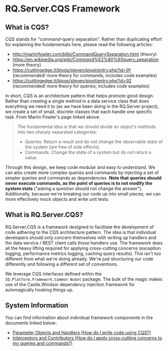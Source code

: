 # RQ.Server.CQS Framework

## What is CQS?
CQS stands for "command-query separation".  Rather than duplicating effort for explaining the fundamentals here, please read the following articles:
- http://martinfowler.com/bliki/CommandQuerySeparation.html (theory)
- https://en.wikipedia.org/wiki/Command%E2%80%93query_separation (more theory)
- https://cuttingedge.it/blogs/steven/pivot/entry.php?id=91 (recommended! more theory for commands; includes code examples)
- https://cuttingedge.it/blogs/steven/pivot/entry.php?id=92 (recommended! more theory for queries; includes code examples)

In short, CQS is an architecture pattern that helps promote good design.  Rather than creating a single method in a data service class that does everything we need it to (as we have been doing in the RQ.Server project), we create a set of small, discrete classes that each handle one specific task.  From Martin Fowler's page linked above:
>The fundamental idea is that we should divide an object's methods into two sharply separated categories:
>- Queries: Return a result and do not change the observable state of the system (are free of side effects).
>- Commands: Change the state of a system but do not return a value.

Through this design, we keep code modular and easy to understand.  We can also create more complex queries and commands by injecting a set of simpler queries and commands as dependencies.   **Note that queries should never execute commands, as the point of queries is to not modify the system state** ("asking a question should not change the answer").  Additionally, because we're breaking our code up into small pieces, we can more effectively mock objects and write unit tests.

## What is RQ.Server.CQS?
RQ.Server.CQS is a framework designed to facilitate the development of code adhering to the CQS architecture pattern.  The idea is that individual developers should only concern themselves with writing up handlers and the data service / REST client calls those handlers use.  The framework does all the heavy lifting required for applying cross-cutting concerns (exception logging, performance metrics logging, caching query results).  This isn't too different from what we're doing already.  We're just structuring our code differently and following a different set of conventions.

We leverage CQS interfaces defined within the `IQ.Platform.Framework.Common NuGet` package.  The bulk of the magic makes use of the Castle.Windsor dependency injection framework for automagically hooking things up.

## System Information
You can find information about individual framework components in the documents linked below:
- [Parameter Objects and Handlers (How do I write code using CQS?)](documentation/parameterObjectsAndHandlers.md)
- [Interceptors and Contributors (How do I apply cross-cutting concerns to my queries and commands?)](documentation/interceptorsAndContributors.md)
